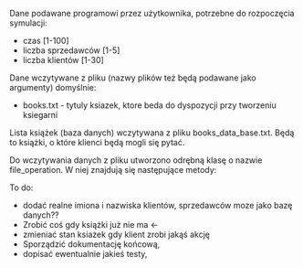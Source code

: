 Dane podawane programowi przez użytkownika, potrzebne do rozpoczęcia symulacji:
 - czas [1-100]
 - liczba sprzedawców [1-5]
 - liczba klientów [1-30] 

Dane wczytywane z pliku (nazwy plików też będą podawane jako argumenty) domyślnie:
- books.txt - tytuly ksiazek, ktore beda do dyspozycji przy tworzeniu ksiegarni

Lista książek (baza danych) wczytywana z pliku books_data_base.txt. Będą to książki, o które klienci będą mogli się pytać.

Do wczytywania danych z pliku utworzono odrębną klasę o nazwie file_operation. W niej znajdują się następujące metody:

To do:
 - dodać realne imiona i nazwiska klientów, sprzedawców moze jako bazę danych?? 
 - Zrobić coś gdy książki już nie ma <-
 - zmieniać stan ksiażek gdy klient zrobi jakąś akcję
 - Sporządzić dokumentację końcową,
 - dopisać ewentualnie jakieś testy,

 